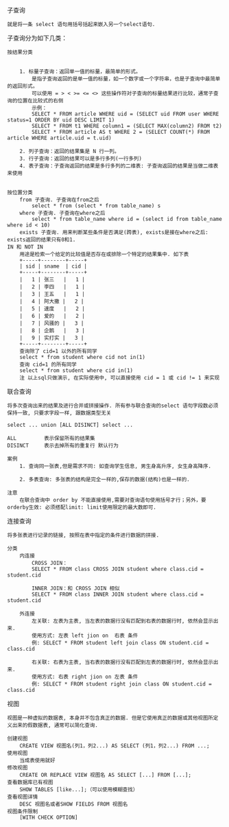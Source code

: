 子查询

    就是将一条 select 语句用括号括起来嵌入另一个select语句.

子查询分为如下几类：

    按结果分类


        1. 标量子查询：返回单一值的标量，最简单的形式。
            是指子查询返回的是单一值的标量，如一个数字或一个字符串，也是子查询中最简单的返回形式。
            可以使用 = > < >= <= <> 这些操作符对子查询的标量结果进行比较，通常子查询的位置在比较式的右侧
            示例： 　　
            SELECT * FROM article WHERE uid = (SELECT uid FROM user WHERE status=1 ORDER BY uid DESC LIMIT 1)
            SELECT * FROM t1 WHERE column1 = (SELECT MAX(column2) FROM t2)
            SELECT * FROM article AS t WHERE 2 = (SELECT COUNT(*) FROM article WHERE article.uid = t.uid)

        2. 列子查询：返回的结果集是 N 行一列。
        3. 行子查询：返回的结果可以是多行多列(一行多列)
        4. 表子查询：子查询返回的结果是多行多列的二维表: 子查询返回的结果是当做二维表来使用


    按位置分类
        from 子查询. 子查询在from之后
            select * from (select * from table_name) s
        where 子查询. 子查询在where之后
            select * from table_name where id = (select id from table_name where id < 10)
        exists 子查询. 用来判断某些条件是否满足(跨表), exists是接在where之后: exists返回的结果只有0和1.
    IN 和 NOT IN
        用途是检索一个给定的比较值是否存在或排除一个特定的结果集中. 如下表
        +-----+--------+-----+
        | sid | sname  | cid |
        +-----+--------+-----+
        |   1 | 张三   |   1 |
        |   2 | 李四   |   1 |
        |   3 | 王五   |   1 |
        |   4 | 阿大撒 |   2 |
        |   5 | 速度   |   2 |
        |   6 | 爱的   |   2 |
        |   7 | 风骚的 |   3 |
        |   8 | 企鹅   |   3 |
        |   9 | 实打实 |   3 |
        +-----+--------+-----+
        查询除了 cid=1 以外的所有同学
        select * from student where cid not in(1)
        查询 cid=1 的所有同学
        select * from student where cid in(1)
        注 以上sql只做演示, 在实际使用中, 可以直接使用 cid = 1 或 cid != 1 来实现

联合查询

    将多次查询出来的结果及进行合并或拼接操作. 所有参与联合查询的select 语句字段数必须保持一致, 只要求字段一样, 跟数据类型无关

    select ... union [ALL DISINCT] select ...

    ALL         表示保留所有的结果集
    DISINCT     表示去掉所有的重复行 默认行为

    案例
        1. 查询同一张表,但是需求不同: 如查询学生信息, 男生身高升序, 女生身高降序.

        2. 多表查询: 多张表的结构是完全一样的,保存的数据(结构)也是一样的.

    注意
        在联合查询中 order by 不能直接使用,需要对查询语句使用括号才行；另外，要orderby生效: 必须搭配limit: limit使用限定的最大数即可.

连接查询


    将多张表进行记录的链接, 按照在表中指定的条件进行数据的拼接.

    分类
        内连接
            CROSS JOIN：
            SELECT * FROM class CROSS JOIN student where class.cid = student.cid

            INNER JOIN：和 CROSS JOIN 相似
            SELECT * FROM class INNER JOIN student where class.cid = student.cid

        外连接
            左关联: 左表为主表, 当左表的数据行没有匹配到右表的数据行时, 依然会显示出来.
            使用方式: 左表 left jion on  右表 条件
            例: SELECT * FROM student left join class ON student.cid = class.cid

            右关联: 右表为主表, 当右表的数据行没有匹配到左表的数据行时, 依然会显示出来.
            使用方式: 右表 right jion on 左表 条件
            例: SELECT * FROM student right join class ON student.cid = class.cid

视图

    视图是一种虚拟的数据表, 本身并不包含真正的数据. 但是它使用真正的数据或其他视图所定义出来的假数据表, 通常可以简化查询.

    创建视图
    	CREATE VIEW 视图名(列1，列2...) AS SELECT (列1，列2...) FROM ...;
    使用视图
        当成表使用就好
    修改视图
        CREATE OR REPLACE VIEW 视图名 AS SELECT [...] FROM [...];
    查看数据库已有视图
        SHOW TABLES [like...];（可以使用模糊查找）
    查看视图详情
        DESC 视图名或者SHOW FIELDS FROM 视图名
    视图条件限制
        [WITH CHECK OPTION]

























